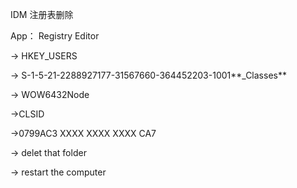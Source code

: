 IDM 注册表删除



App： Registry Editor 

-> HKEY_USERS 

-> S-1-5-21-2288927177-31567660-364452203-1001**_Classes** 

-> WOW6432Node

->CLSID

->0799AC3 XXXX XXXX XXXX CA7

-> delet that folder 

-> restart the computer 